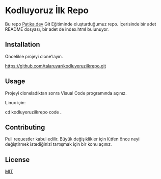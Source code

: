 # Kodluyoruz İlk Repo
Bu repo [Patika.dev](https://app.patika.dev) Git Eğitiminde oluşturduğumuz repo.
İçerisinde bir adet README dosyası, bir adet de index.html bulunuyor.

## Installation
Öncelikle projeyi clone'layın. 

 https://github.com/talaruyar/kodluyoruzilkrepo.git

## Usage
Projeyi cloneladıktan sonra Visual Code programında açınız.

Linux için:

 cd kodluyoruzilkrepo
 code .

## Contributing
Pull requestler kabul edilir. Büyük değişiklikler için lütfen önce neyi değiştirmek istediğinizi
tartışmak için bir konu açınız.

## License
[MIT](https://choosealicense.com/licenses/mit/)
